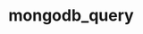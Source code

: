 <!-- generated by markdown-notes-tree -->

# mongodb_query

<!-- optional markdown-notes-tree directory description starts here -->

<!-- optional markdown-notes-tree directory description ends here -->


